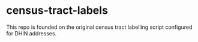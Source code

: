 # census-tract-labels
This repo is founded on the original census tract labelling script configured for DHIN addresses. 
